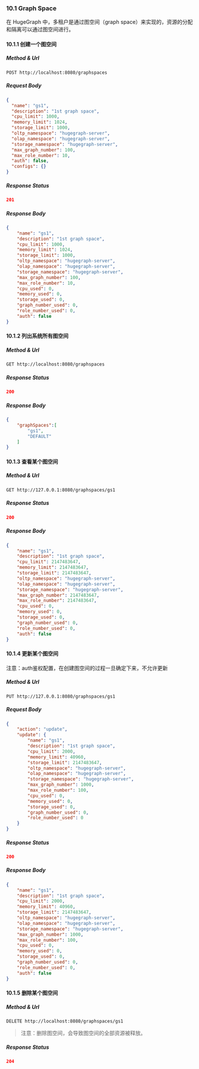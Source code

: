 ### 10.1 Graph Space

在 HugeGraph 中，多租户是通过图空间（graph space）来实现的，资源的分配和隔离可以通过图空间进行。

#### 10.1.1 创建一个图空间

##### Method & Url

```
POST http://localhost:8080/graphspaces
```

##### Request Body

```json
{
  "name": "gs1",
  "description": "1st graph space",
  "cpu_limit": 1000,
  "memory_limit": 1024,
  "storage_limit": 1000,
  "oltp_namespace": "hugegraph-server",
  "olap_namespace": "hugegraph-server",
  "storage_namespace": "hugegraph-server",
  "max_graph_number": 100,
  "max_role_number": 10,
  "auth": false,
  "configs": {}
}
```

##### Response Status

```json
201
```

##### Response Body

```json
{
    "name": "gs1",
    "description": "1st graph space",
    "cpu_limit": 1000,
    "memory_limit": 1024,
    "storage_limit": 1000,
    "oltp_namespace": "hugegraph-server",
    "olap_namespace": "hugegraph-server",
    "storage_namespace": "hugegraph-server",
    "max_graph_number": 100,
    "max_role_number": 10,
    "cpu_used": 0,
    "memory_used": 0,
    "storage_used": 0,
    "graph_number_used": 0,
    "role_number_used": 0,
    "auth": false
}
```

#### 10.1.2 列出系统所有图空间

##### Method & Url

```
GET http://localhost:8080/graphspaces
```

##### Response Status

```json
200
```

##### Response Body

```json
{
    "graphSpaces":[
        "gs1",
        "DEFAULT"
    ]
}
```

#### 10.1.3 查看某个图空间

##### Method & Url

```
GET http://127.0.0.1:8080/graphspaces/gs1
```

##### Response Status

```json
200
```

##### Response Body

```json
{
    "name": "gs1",
    "description": "1st graph space",
    "cpu_limit": 2147483647,
    "memory_limit": 2147483647,
    "storage_limit": 2147483647,
    "oltp_namespace": "hugegraph-server",
    "olap_namespace": "hugegraph-server",
    "storage_namespace": "hugegraph-server",
    "max_graph_number": 2147483647,
    "max_role_number": 2147483647,
    "cpu_used": 0,
    "memory_used": 0,
    "storage_used": 0,
    "graph_number_used": 0,
    "role_number_used": 0,
    "auth": false
}
```

#### 10.1.4 更新某个图空间

注意：auth鉴权配置，在创建图空间的过程一旦确定下来，不允许更新

##### Method & Url

```
PUT http://127.0.0.1:8080/graphspaces/gs1
```

##### Request Body

```json
{
    "action": "update",
    "update": {
        "name": "gs1",
        "description": "1st graph space",
        "cpu_limit": 2000,
        "memory_limit": 40960,
        "storage_limit": 2147483647,
        "oltp_namespace": "hugegraph-server",
        "olap_namespace": "hugegraph-server",
        "storage_namespace": "hugegraph-server",
        "max_graph_number": 1000,
        "max_role_number": 100,
        "cpu_used": 0,
        "memory_used": 0,
        "storage_used": 0,
        "graph_number_used": 0,
        "role_number_used": 0
    }
}
```

##### Response Status

```json
200
```

##### Response Body

```json
{
    "name": "gs1",
    "description": "1st graph space",
    "cpu_limit": 2000,
    "memory_limit": 40960,
    "storage_limit": 2147483647,
    "oltp_namespace": "hugegraph-server",
    "olap_namespace": "hugegraph-server",
    "storage_namespace": "hugegraph-server",
    "max_graph_number": 1000,
    "max_role_number": 100,
    "cpu_used": 0,
    "memory_used": 0,
    "storage_used": 0,
    "graph_number_used": 0,
    "role_number_used": 0,
    "auth": false
}
```

#### 10.1.5 删除某个图空间

##### Method & Url

```
DELETE http://localhost:8080/graphspaces/gs1
```

> 注意：删除图空间，会导致图空间的全部资源被释放。

##### Response Status

```json
204
```
